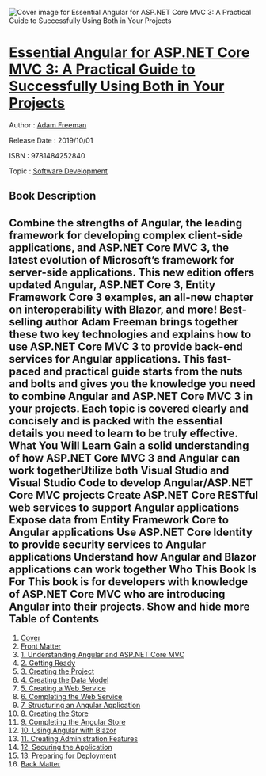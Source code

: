 ![Cover image for Essential Angular for ASP.NET Core MVC 3: A Practical Guide to Successfully Using Both in Your Projects](https://imgdetail.ebookreading.net/cover/cover/20200215/EB9781484252840.jpg)

[Essential Angular for ASP.NET Core MVC 3: A Practical Guide to Successfully Using Both in Your Projects](https://ebookreading.net/view/book/Essential+Angular+for+ASP.NET+Core+MVC+3%3A+A+Practical+Guide+to+Successfully+Using+Both+in+Your+Projects-EB9781484252840_1.html "Essential Angular for ASP.NET Core MVC 3: A Practical Guide to Successfully Using Both in Your Projects")
====================================================================================================================

Author : [Adam Freeman](https://ebookreading.net/search/author/Adam+Freeman)

Release Date : 2019/10/01

ISBN : 9781484252840

Topic : [Software Development](https://ebookreading.net/search/category/software-development)

Book Description
-----------------

 Combine the strengths of Angular, the leading framework for developing complex client-side applications, and ASP.NET Core MVC 3, the latest evolution of Microsoft’s framework for server-side applications. This new edition offers updated Angular, ASP.NET Core 3, Entity Framework Core 3 examples, an all-new chapter on interoperability with Blazor, and more!
Best-selling author Adam Freeman brings together these two key technologies and explains how to use ASP.NET Core MVC 3 to provide back-end services for Angular applications. This fast-paced and practical guide starts from the nuts and bolts and gives you the knowledge you need to combine Angular and ASP.NET Core MVC 3 in your projects.
  Each topic is covered clearly and concisely and is packed with the essential details you need to learn to be truly effective. What You Will Learn
 Gain a solid understanding of how ASP.NET Core      MVC 3 and Angular can work togetherUtilize both Visual Studio and Visual Studio      Code to develop Angular/ASP.NET Core MVC projects  Create ASP.NET Core RESTful web services to      support Angular applications  Expose data from Entity Framework Core to      Angular applications Use ASP.NET Core Identity to provide security      services to Angular applications Understand how Angular and Blazor applications      can work together  Who This Book Is For
This book is for developers with knowledge of ASP.NET Core MVC who are introducing Angular into their projects.           Show and hide more                
Table of Contents
-----------------

1. [Cover](https://ebookreading.net/view/book/Essential+Angular+for+ASP.NET+Core+MVC+3%3A+A+Practical+Guide+to+Successfully+Using+Both+in+Your+Projects-EB9781484252840_1.html)
1. [Front Matter](https://ebookreading.net/view/book/Essential+Angular+for+ASP.NET+Core+MVC+3%3A+A+Practical+Guide+to+Successfully+Using+Both+in+Your+Projects-EB9781484252840_2.html)
1. [1. Understanding Angular and ASP.NET Core MVC](https://ebookreading.net/view/book/Essential+Angular+for+ASP.NET+Core+MVC+3%3A+A+Practical+Guide+to+Successfully+Using+Both+in+Your+Projects-EB9781484252840_3.html)
1. [2. Getting Ready](https://ebookreading.net/view/book/Essential+Angular+for+ASP.NET+Core+MVC+3%3A+A+Practical+Guide+to+Successfully+Using+Both+in+Your+Projects-EB9781484252840_4.html)
1. [3. Creating the Project](https://ebookreading.net/view/book/Essential+Angular+for+ASP.NET+Core+MVC+3%3A+A+Practical+Guide+to+Successfully+Using+Both+in+Your+Projects-EB9781484252840_5.html)
1. [4. Creating the Data Model](https://ebookreading.net/view/book/Essential+Angular+for+ASP.NET+Core+MVC+3%3A+A+Practical+Guide+to+Successfully+Using+Both+in+Your+Projects-EB9781484252840_6.html)
1. [5. Creating a Web Service](https://ebookreading.net/view/book/Essential+Angular+for+ASP.NET+Core+MVC+3%3A+A+Practical+Guide+to+Successfully+Using+Both+in+Your+Projects-EB9781484252840_7.html)
1. [6. Completing the Web Service](https://ebookreading.net/view/book/Essential+Angular+for+ASP.NET+Core+MVC+3%3A+A+Practical+Guide+to+Successfully+Using+Both+in+Your+Projects-EB9781484252840_8.html)
1. [7. Structuring an Angular Application](https://ebookreading.net/view/book/Essential+Angular+for+ASP.NET+Core+MVC+3%3A+A+Practical+Guide+to+Successfully+Using+Both+in+Your+Projects-EB9781484252840_9.html)
1. [8. Creating the Store](https://ebookreading.net/view/book/Essential+Angular+for+ASP.NET+Core+MVC+3%3A+A+Practical+Guide+to+Successfully+Using+Both+in+Your+Projects-EB9781484252840_10.html)
1. [9. Completing the Angular Store](https://ebookreading.net/view/book/Essential+Angular+for+ASP.NET+Core+MVC+3%3A+A+Practical+Guide+to+Successfully+Using+Both+in+Your+Projects-EB9781484252840_11.html)
1. [10. Using Angular with Blazor](https://ebookreading.net/view/book/Essential+Angular+for+ASP.NET+Core+MVC+3%3A+A+Practical+Guide+to+Successfully+Using+Both+in+Your+Projects-EB9781484252840_12.html)
1. [11. Creating Administration Features](https://ebookreading.net/view/book/Essential+Angular+for+ASP.NET+Core+MVC+3%3A+A+Practical+Guide+to+Successfully+Using+Both+in+Your+Projects-EB9781484252840_13.html)
1. [12. Securing the Application](https://ebookreading.net/view/book/Essential+Angular+for+ASP.NET+Core+MVC+3%3A+A+Practical+Guide+to+Successfully+Using+Both+in+Your+Projects-EB9781484252840_14.html)
1. [13. Preparing for Deployment](https://ebookreading.net/view/book/Essential+Angular+for+ASP.NET+Core+MVC+3%3A+A+Practical+Guide+to+Successfully+Using+Both+in+Your+Projects-EB9781484252840_15.html)
1. [Back Matter](https://ebookreading.net/view/book/Essential+Angular+for+ASP.NET+Core+MVC+3%3A+A+Practical+Guide+to+Successfully+Using+Both+in+Your+Projects-EB9781484252840_16.html)
